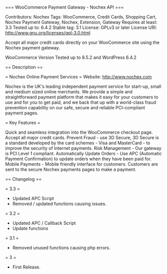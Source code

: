 === WooCommerce Payment Gateway - Nochex API ===

Contributors: Nochex Tags: WooCommerce, Credit Cards, Shopping Cart, Nochex Payment Gateway, Nochex, Extension, Gateway Requires at least: 3.3 Tested up to: 6.4.2 Stable tag: 3.1 License: GPLv3 or later License URI: http://www.gnu.org/licenses/gpl-3.0.html

Accept all major credit cards directly on your WooCommerce site using the Nochex payment gateway.

WooCommerce Version Tested up to 8.5.2 and WordPress 6.4.2

== Description ==

= Nochex Online Payment Services = Website: http://www.nochex.com

Nochex is the UK's leading independent payment service for start-up, small and medium sized online merchants. We provide a simple and straightforward payment platform that makes it easy for your customers to use and for you to get paid, and we back that up with a world-class fraud prevention capability on our safe, secure and reliable PCI-compliant payment pages.

= Key Features =

Quick and seamless integration into the WooCommerce checkout page.
Accept all major credit cards.
Prevent Fraud - use 3D Secure, 3D Secure is a standard developed by the card schemes - Visa and MasterCard - to improve the security of Internet payments.
Risk Management - Our gateway is PCI Level 1 compliant.
Automatically Update Orders - Use APC (Automatic Payment Confirmation) to update orders when they have been paid for.
Mobile Payments - Mobile friendly interface for customers.
Customers are sent to the secure Nochex payments pages to make a payment.

== Changelog ==

= 3.3 =

- Updated APC Script
- Removed / updated functions causing issues.
  
= 3.2 =

- Updated APC / Callback Script
- Update functions

= 3.1 =

- Removed unused functions causing php errors.

= 3 =

- First Release.
